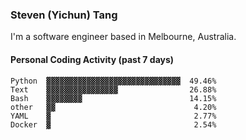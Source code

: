 ### Steven (Yichun) Tang

I'm a software engineer based in Melbourne, Australia.

#### Personal Coding Activity (past 7 days)
```
Python  ▓▓▓▓▓▓▓▓▓▓▓▓▓▓▓▓▓▓▓▓▓▓▓▓▓▓▓▓▓▓  49.46%
Text    ▓▓▓▓▓▓▓▓▓▓▓▓▓▓▓▓                26.88%
Bash    ▓▓▓▓▓▓▓▓                        14.15%
other   ▓▓                               4.20%
YAML    ▓                                2.77%
Docker  ▓                                2.54%
```
